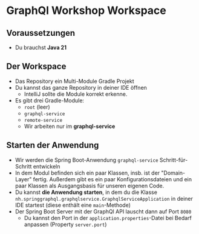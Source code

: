 # GraphQl Workshop Workspace

## Voraussetzungen

* Du brauchst **Java 21**

## Der Workspace

- Das Repository ein Multi-Module Gradle Projekt
- Du kannst das ganze Repository in deiner IDE öffnen
  - IntelliJ sollte die Module korrekt erkenne.
- Es gibt drei Gradle-Module:
  - `root` (leer)
  - `graphql-service`
  - `remote-service`
  - Wir arbeiten nur im **graphql-service**

## Starten der Anwendung

- Wir werden die Spring Boot-Anwendung `graphql-service` Schritt-für-Schritt entwickeln
- In dem Modul befinden sich ein paar Klassen, insb. ist der "Domain-Layer" fertig. Außerdem gibt es ein paar Konfigurationsdateien und ein paar Klassen als Ausgangsbasis für unseren eigenen Code.
- Du kannst **die Anwendung starten**, in dem du die Klasse `nh.springgraphql.graphqlservice.GraphqlServiceApplication` in deiner IDE startest (diese enthält eine `main`-Methode)
- Der Spring Boot Server mit der GraphQl API lauscht dann auf Port `8080`
  - Du kannst den Port in der `application.properties`-Datei bei Bedarf anpassen (Property `server.port`)


